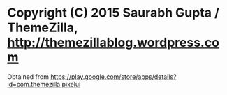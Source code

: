 # Copyright (C) 2015 Saurabh Gupta / ThemeZilla, http://themezillablog.wordpress.com

Obtained from https://play.google.com/store/apps/details?id=com.themezilla.pixelui
